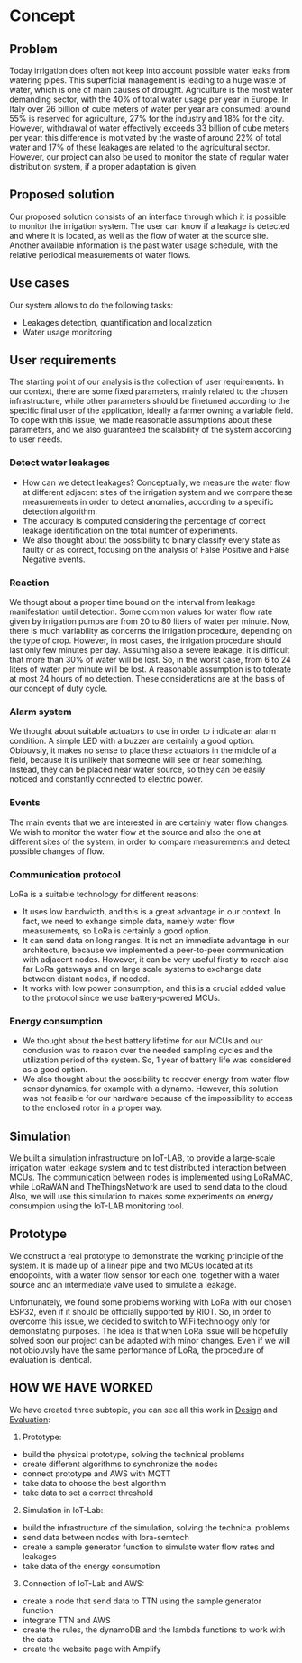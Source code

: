 # Concept

## Problem

Today irrigation does often not keep into account possible water leaks from watering pipes. This superficial management is leading to a huge waste of water, which is one of main causes of drought. Agriculture is the most water demanding sector, with the 40% of total water usage per year in Europe.
In Italy over 26 billion of cube meters of water per year are consumed: around 55% is reserved for agriculture, 27% for the industry and 18% for the city. However, withdrawal of water effectively exceeds 33 billion of cube meters per year: this difference is motivated by the waste of around 22% of total water and 17% of these leakages are related to the agricultural sector. However, our project can also be used to monitor the state of regular water distribution system, if a proper adaptation is given.

## Proposed solution

Our proposed solution consists of an interface through which it is possible to monitor the irrigation system. The user can know if a leakage is detected and where it is located, as well as the flow of water at the source site. Another available information is the past water usage schedule, with the relative periodical measurements of water flows.

## Use cases

Our system allows to do the following tasks:

* Leakages detection, quantification and localization
* Water usage monitoring

## User requirements

The starting point of our analysis is the collection of user requirements. In our context, there are some fixed parameters, mainly related to the chosen infrastructure, while other parameters should be finetuned according to the specific final user of the application, ideally a farmer owning a variable field. To cope with this issue, we made reasonable assumptions about these parameters, and we also guaranteed the scalability of the system according to user needs.

### Detect water leakages

* How can we detect leakages? Conceptually, we measure the water flow at different adjacent sites of the irrigation system and we compare these measurements in order to detect anomalies, according to a specific detection algorithm.
* The accuracy is computed considering the percentage of correct leakage identification on the total number of experiments.
* We also thought about the possibility to binary classify every state as faulty or as correct, focusing on the analysis of False Positive and False Negative events.

### Reaction

We thougt about a proper time bound on the interval from leakage manifestation until detection. Some common values for water flow rate given by irrigation pumps are from 20 to 80 liters of water per minute. Now, there is much variability as concerns the irrigation procedure, depending on the type of crop. However, in most cases, the irrigation procedure should last only few minutes per day. Assuming also a severe leakage, it is difficult that more than 30% of water will be lost. So, in the worst case, from 6 to 24 liters of water per minute will be lost. A reasonable assumption is to tolerate at most 24 hours of no detection. These considerations are at the basis of our concept of duty cycle.

### Alarm system

We thought about suitable actuators to use in order to indicate an alarm condition. A simple LED with a buzzer are certainly a good option.
Obiouvsly, it makes no sense to place these actuators in the middle of a field, because it is unlikely that someone will see or hear something. Instead, they can be placed near water source, so they can be easily noticed and constantly connected to electric power.

### Events

The main events that we are interested in are certainly water flow changes. We wish to monitor the water flow at the source and also the one at different sites of the system, in order to compare measurements and detect possible changes of flow.

### Communication protocol

LoRa is a suitable technology for different reasons:

* It uses low bandwidth, and this is a great advantage in our context. In fact, we need to exhange simple data, namely water flow measurements, so LoRa is certainly a good option.
* It can send data on long ranges. It is not an immediate advantage in our architecture, because we implemented a peer-to-peer communication with adjacent nodes. However, it can be very useful firstly to reach also far LoRa gateways and on large scale systems to exchange data between distant nodes, if needed.
* It works with low power consumption, and this is a crucial added value to the protocol since we use battery-powered MCUs.

### Energy consumption

* We thought about the best battery lifetime for our MCUs and our conclusion was to reason over the needed sampling cycles and the utilization period of the system. So, 1 year of battery life was considered as a good option.
* We also thought about the possibility to recover energy from water flow sensor dynamics, for example with a dynamo. However, this solution was not feasible for our hardware because of the impossibility to access to the enclosed rotor in a proper way.

## Simulation

We built a simulation infrastructure on IoT-LAB, to provide a large-scale irrigation water leakage system and to test distributed interaction between MCUs. The communication between nodes is implemented using LoRaMAC, while LoRaWAN and TheThingsNetwork are used to send data to the cloud. Also, we will use this simulation to makes some experiments on energy consumpion using the IoT-LAB monitoring tool.

## Prototype

We construct a real prototype to demonstrate the working principle of the system. It is made up of a linear pipe and two MCUs located at its endopoints, with a water flow sensor for each one, together with a water source and an intermediate valve used to simulate a leakage.

Unfortunately, we found some problems working with LoRa with our chosen ESP32, even if it should be officially supported by RIOT. So, in order to overcome this issue, we decided to switch to WiFi technology only for demonstating purposes. The idea is that when LoRa issue will be hopefully solved soon our project can be adapted with minor changes. Even if we will not obiouvsly have the same performance of LoRa, the procedure of evaluation is identical.

## HOW WE HAVE WORKED
We have created three subtopic, you can see all this work in [Design](https://github.com/simonescaccia/Irrigation-Water-Leakage-System/blob/main/Design.md) and [Evaluation](https://github.com/simonescaccia/Irrigation-Water-Leakage-System/blob/main/Evaluation.md):
1. Prototype:
* build the physical prototype, solving the technical problems
* create different algorithms to synchronize the nodes
* connect prototype and AWS with MQTT
* take data to choose the best algorithm
* take data to set a correct threshold
2. Simulation in IoT-Lab:
* build the infrastructure of the simulation, solving the technical problems
* send data between nodes with lora-semtech
* create a sample generator function to simulate water flow rates and leakages
* take data of the energy consumption
3. Connection of IoT-Lab and AWS:
* create a node that send data to TTN using the sample generator function
* integrate TTN and AWS
* create the rules, the dynamoDB and the lambda functions to work with the data
* create the website page with Amplify
